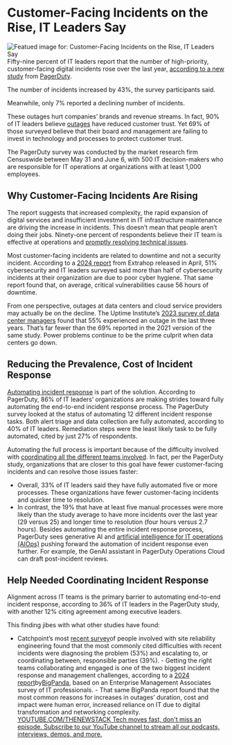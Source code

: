 # Customer-Facing Incidents on the Rise, IT Leaders Say
![Featued image for: Customer-Facing Incidents on the Rise, IT Leaders Say](https://cdn.thenewstack.io/media/2024/06/39bd779f-customer-facing-incidents-on-the-rise-says-new-report-2-1024x576.jpg)
Fifty-nine percent of IT leaders report that the number of high-priority, customer-facing digital incidents rose over the last year, [according to a new study](https://www.pagerduty.com/newsroom/study-cost-of-incidents/) from [PagerDuty](https://www.pagerduty.com/?utm_content=inline+mention).

The number of incidents increased by 43%, the survey participants said.

Meanwhile, only 7% reported a declining number of incidents.

These outages hurt companies’ brands and revenue streams. In fact, 90% of IT leaders believe [outages](https://thenewstack.io/6-scary-outage-stories-from-ctos/) have reduced customer trust. Yet 69% of those surveyed believe that their board and management are failing to invest in technology and processes to protect customer trust.

The PagerDuty survey was conducted by the market research firm Censuswide between May 31 and June 6, with 500 IT decision-makers who are responsible for IT operations at organizations with at least 1,000 employees.

## Why Customer-Facing Incidents Are Rising
The report suggests that increased complexity, the rapid expansion of digital services and insufficient investment in IT infrastructure maintenance are driving the increase in incidents. This doesn’t mean that people aren’t doing their jobs. Ninety-one percent of respondents believe their IT team is effective at operations and [promptly resolving technical issues](https://thenewstack.io/incident-response-three-ts-to-rule-them-all/).

Most customer-facing incidents are related to downtime and not a security incident. According to a [2024 report](https://hop.extrahop.com/resources/papers/global-cyber-confidence-index-2024/) from Extrahop released in April, 51% cybersecurity and IT leaders surveyed said more than half of cybersecurity incidents at their organization are due to poor cyber hygiene. That same report found that, on average, critical vulnerabilities cause 56 hours of downtime.

From one perspective, outages at data centers and cloud service providers may actually be on the decline. The Uptime Institute’s [2023 survey of data center managers](https://uptimeinstitute.com/resources/research-and-reports/annual-outage-analysis-2024) found that 55% experienced an outage in the last three years. That’s far fewer than the 69% reported in the 2021 version of the same study. Power problems continue to be the prime culprit when data centers go down.

## Reducing the Prevalence, Cost of Incident Response
[Automating incident response](https://thenewstack.io/faq-what-is-automated-incident-response/) is part of the solution. According to PagerDuty, 86% of IT leaders’ organizations are making strides toward fully automating the end-to-end incident response process.
The PagerDuty survey looked at the status of automating 12 different incident response tasks. Both alert triage and data collection are fully automated, according to 40% of IT leaders. Remediation steps were the least likely task to be fully automated, cited by just 27% of respondents.

Automating the full process is important because of the difficulty involved with [coordinating all the different teams involved](https://thenewstack.io/how-we-manage-incident-response-at-honeycomb/). In fact, per the PagerDuty study, organizations that are closer to this goal have fewer customer-facing incidents and can resolve those issues faster:

- Overall, 33% of IT leaders said they have fully automated five or more processes. These organizations have fewer customer-facing incidents and quicker time to resolution.
- In contrast, the 19% that have at least five manual processes were more likely than the study average to have more incidents over the last year (29 versus 25) and longer time to resolution (four hours versus 2.7 hours).
Besides automating the entire incident response process, PagerDuty sees generative AI and [artificial intelligence for IT operations (AIOps)](https://thenewstack.io/the-current-state-of-aiops/) pushing forward the automation of incident response even further. For example, the GenAI assistant in PagerDuty Operations Cloud can draft post-incident reviews.

## Help Needed Coordinating Incident Response
Alignment across IT teams is the primary barrier to automating end-to-end incident response, according to 36% of IT leaders in the PagerDuty study, with another 12% citing agreement among executive leaders.

This finding jibes with what other studies have found:

- Catchpoint’s most
[recent survey](https://www.catchpoint.com/asset/2024-sre-report)of people involved with site reliability engineering found that the most commonly cited difficulties with recent incidents were diagnosing the problem (53%) and escalating to, or coordinating between, responsible parties (39%). - Getting the right teams collaborating and engaged is one of the two biggest incident response and management challenges, according to a
[2024 report](https://www.bigpanda.io/ar-ema-outage-cost-2024/)by[BigPanda](https://www.bigpanda.io/?utm_content=inline+mention), based on an Enterprise Management Associates survey of IT professionals. - That same BigPanda report found that the most common reasons for increases in outages’ duration, cost and impact were human error, increased reliance on IT due to digital transformation and networking complexity.
[
YOUTUBE.COM/THENEWSTACK
Tech moves fast, don't miss an episode. Subscribe to our YouTube
channel to stream all our podcasts, interviews, demos, and more.
](https://youtube.com/thenewstack?sub_confirmation=1)